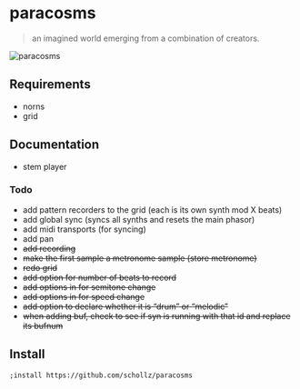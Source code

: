 # paracosms

> an imagined world emerging from a combination of creators.

![paracosms](https://schollz.com/img/dali.png)

## Requirements

- norns
- grid

## Documentation

- stem player

### Todo

- add pattern recorders to the grid (each is its own synth mod X beats)
- add global sync (syncs all synths and resets the main phasor)
- add midi transports (for syncing)
- add pan
- ~~add recording~~
- ~~make the first sample a metronome sample (store metronome)~~
- ~~redo grid~~
- ~~add option for number of beats to record~~
- ~~add options in for semitone change~~
- ~~add options in for speed change~~
- ~~add option to declare whether it is “drum” or “melodic”~~
- ~~when adding buf, check to see if syn is running with that id and replace its bufnum~~


## Install

```
;install https://github.com/schollz/paracosms
```

